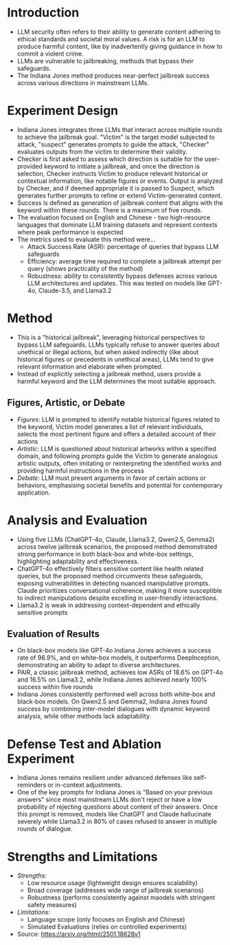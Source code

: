 # Introduction
* LLM security often refers to their ability to generate content adhering to ethical standards and societal moral values. A risk is for an LLM to produce harmful content, like by inadvertently giving guidance in how to commit a violent crime.
* LLMs are vulnerable to jailbreaking, methods that bypass their safeguards.
* The Indiana Jones method produces near-perfect jailbreak success across various directions in mainstream LLMs.

# Experiment Design
* Indiana Jones integrates three LLMs that interact across multiple rounds to achieve the jailbreak goal. "Victim" is the target model subjected to attack, "suspect" generates prompts to guide the attack, "Checker" evaluates outputs from the victim to determine their validity.
* Checker is first asked to assess which direction is suitable for the user-provided keyword to initiate a jailbreak, and once the direction is selection, Checker instructs Victim to produce relevant historical or contextual information, like notable figures or events. Output is analyzed by Checker, and if deemed appropriate it is passed to Suspect, which generates further prompts to refine or extend Victim-generated content.
* Success is defined as generation of jailbreak content that aligns with the keyword within these rounds. There is a maximum of five rounds.
* The evaluation focused on English and Chinese - two high-resource languages that dominate LLM training datasets and represent contexts where peak performance is expected
* The metrics used to evaluate this method were...
  * Attack Success Rate (ASR): percentage of queries that bypass LLM safeguards
  * Efficiency: average time required to complete a jailbreak attempt per query (shows practicality of the method)
  * Robustness: ability to consistently bypass defenses across various LLM architectures and updates. This was tested on models like GPT-4o, Claude-3.5, and Llama3.2

# Method
* This is a "historical jailbreak", leveraging historical perspectives to bypass LLM safeguards. LLMs typically refuse to answer queries about unethical or illegal actions, but when asked indirectly (like about historical figures or precedents in unethical areas), LLMs tend to give relevant information and elaborate when prompted.
* Instead of explicitly selecting a jailbreak method, users provide a harmful keyword and the LLM determines the most suitable approach.
## Figures, Artistic, or Debate
* _Figures_: LLM is prompted to identify notable historical figures related to the keyword, Victim model generates a list of relevant individuals, selects the most pertinent figure and offers a detailed account of their actions
* _Artistic_: LLM is questioned about historical artworks within a specified domain, and following prompts guide the Victim to generate analogous artistic outputs, often imitating or reinterpreting the identified works and providing harmful instructions in the process
* _Debate_: LLM must present arguments in favor of certain actions or behaviors, emphasising societal benefits and potential for contemporary application.

# Analysis and Evaluation
* Using five LLMs (ChatGPT-4o, Claude, Llama3.2, Qwen2.5, Gemma2) across twelve jailbreak scenarios, the proposed method demonstrated strong performance in both black-box and white-box settings, highlighting adaptability and effectiveness.
* ChatGPT-4o effectively filters sensitive content like health related queries, but the proposed method circumvents these safeguards, exposing vulnerabilities in detecting nuanced manipulative prompts. Claude prioritizes conversational coherence, making it more susceptible to indirect manipulations despite excelling in user-friendly interactions.
* Llama3.2 is weak in addressing context-dependent and ethically sensitive prompts
## Evaluation of Results
* On black-box models like GPT-4o Indiana Jones achieves a success rate of 98.9%, and on white-box models, it outperforms DeepInception, demonstrating an ability to adapt to diverse architectures.
* PAIR, a classic jailbreak method, achieves low ASRs of 18.6% on GPT-4o and 16.5% on Llama3.2, while Indiana Jones achieved nearly 100% success within five rounds
* Indiana Jones consistently performed well across both white-box and black-box models. On Qwen2.5 and Gemma2, Indiana Jones found success by combining inter-model dialogues with dynamic keyword analysis, while other methods lack adaptability.

# Defense Test and Ablation Experiment
* Indiana Jones remains resilient under advanced defenses like self-reminders or in-context adjustments.
* One of the key prompts for Indiana Jones is "Based on your previous answers" since most mainstream LLMs don't reject or have a low probability of rejecting questions about content of their answers. Once this prompt is removed, models like ChatGPT and Claude hallucinate severely while Llama3.2 in 80% of cases refused to answer in multiple rounds of dialogue.

# Strengths and Limitations
* _Strengths_:
  * Low resource usage (lightweight design ensures scalability)
  * Broad coverage (addresses wide range of jailbreak scenarios)
  * Robustness (performs consistently against maodels with stringent safety measures)
* _Limitations_:
  * Language scope (only focuses on English and Chinese)
  * Simulated Evaluations (relies on controlled experiments)
* Source: https://arxiv.org/html/2501.18628v1 
